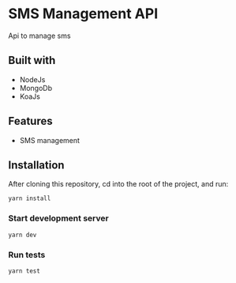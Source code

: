 # SMS Management API

Api to manage sms

## Built with
- NodeJs
- MongoDb
- KoaJs

## Features
- SMS management

## Installation
After cloning this repository, cd into the root of the project, and run:
```
yarn install
```

### Start development server
```
yarn dev
```

### Run tests
```
yarn test
```
